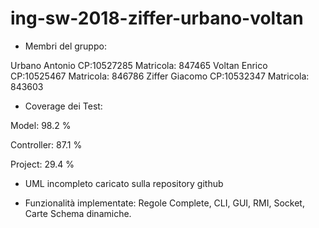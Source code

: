 # ing-sw-2018-ziffer-urbano-voltan

- Membri del gruppo:

Urbano Antonio  CP:10527285   Matricola: 847465
Voltan Enrico   CP:10525467   Matricola: 846786
Ziffer Giacomo  CP:10532347   Matricola: 843603

- Coverage dei Test:

Model: 98.2 %

Controller: 87.1 %

Project: 29.4 %


- UML incompleto
caricato sulla repository github

- Funzionalità implementate:
Regole Complete, CLI, GUI, RMI, Socket, Carte Schema dinamiche.
